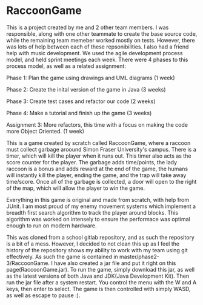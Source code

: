 # RaccoonGame
This is a project created by me and 2 other team members. I was responsible, along with one other teammate to create the base source code, while the remaining team memeber worked mostly on tests. However, there was lots of help between each of these repsonibilities. I also had a friend help with music development. We used the agile development process model, and held sprint meetings each week. There were 4 phases to this process model, as well as a related assignment:

Phase 1: Plan the game using drawings and UML diagrams (1 week)

Phase 2: Create the inital version of the game in Java (3 weeks)

Phase 3: Create test cases and refactor our code (2 weeks)

Phase 4: Make a tutorial and finish up the game (3 weeks)

Assignment 3: More refactors, this time with a focus on making the code more Object Oriented. (1 week)

This is a game created by scratch called RaccoonGame, where a raccoon must collect garbage aroound Simon Fraser University's campus. There is a timer, which will kill the player when it runs out. This timer also acts as the score counter for the player. The garbage adds time/points, the lady raccoon is a bonus and adds reward at the end of the game, the humans will instantly kill the player, ending the game, and the trap will take away time/score. Once all of the garbage is collected, a door will open to the right of the map, which will allow the player to win the game.

Everything in this game is original and made from scratch, with help from JUnit. I am most proud of my enemy movement systems which implement a breadth first search algorithm to track the player around blocks. This algorithm was worked on intensely to ensure the performace was optimal enough to run on modern hardware.

This was cloned from a school gitlab repository, and as such the repository is a bit of a mess. However, I decided to not clean this up as I feel the history of the repository shows my ability to work with my team using git effectively. As such the game is contained in master/phase2-3/RaccoonGame. I have also created a jar file and put it right on this page(RaccoonGame.jar). To run the game, simply download this jar, as well as the latest versions of both Java and JDK(Java Development Kit). Then run the jar file after a system restart. You control the menu with the W and A keys, then enter to select. The game is then controlled with simply WASD, as well as escape to pause :).
